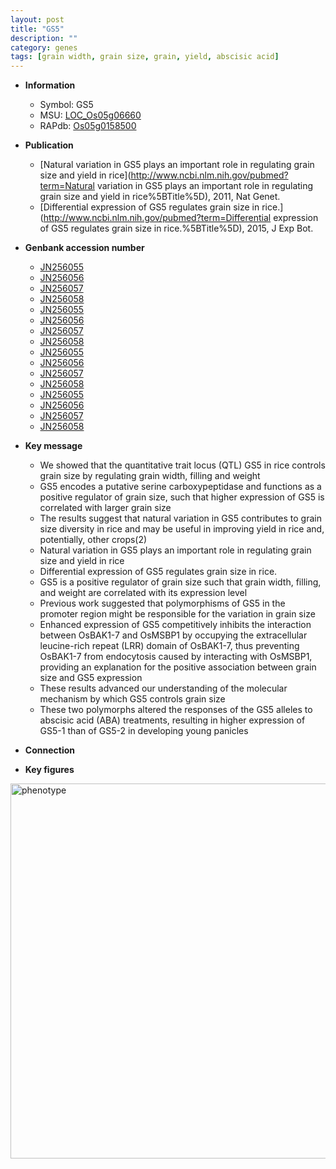 ```yaml
---
layout: post
title: "GS5"
description: ""
category: genes
tags: [grain width, grain size, grain, yield, abscisic acid]
---
```


* **Information**  
    + Symbol: GS5  
    + MSU: [LOC_Os05g06660](http://rice.plantbiology.msu.edu/cgi-bin/ORF_infopage.cgi?orf=LOC_Os05g06660)  
    + RAPdb: [Os05g0158500](http://rapdb.dna.affrc.go.jp/viewer/gbrowse_details/irgsp1?name=Os05g0158500)  

* **Publication**  
    + [Natural variation in GS5 plays an important role in regulating grain size and yield in rice](http://www.ncbi.nlm.nih.gov/pubmed?term=Natural variation in GS5 plays an important role in regulating grain size and yield in rice%5BTitle%5D), 2011, Nat Genet.
    + [Differential expression of GS5 regulates grain size in rice.](http://www.ncbi.nlm.nih.gov/pubmed?term=Differential expression of GS5 regulates grain size in rice.%5BTitle%5D), 2015, J Exp Bot.

* **Genbank accession number**  
    + [JN256055](http://www.ncbi.nlm.nih.gov/nuccore/JN256055)
    + [JN256056](http://www.ncbi.nlm.nih.gov/nuccore/JN256056)
    + [JN256057](http://www.ncbi.nlm.nih.gov/nuccore/JN256057)
    + [JN256058](http://www.ncbi.nlm.nih.gov/nuccore/JN256058)
    + [JN256055](http://www.ncbi.nlm.nih.gov/nuccore/JN256055)
    + [JN256056](http://www.ncbi.nlm.nih.gov/nuccore/JN256056)
    + [JN256057](http://www.ncbi.nlm.nih.gov/nuccore/JN256057)
    + [JN256058](http://www.ncbi.nlm.nih.gov/nuccore/JN256058)
    + [JN256055](http://www.ncbi.nlm.nih.gov/nuccore/JN256055)
    + [JN256056](http://www.ncbi.nlm.nih.gov/nuccore/JN256056)
    + [JN256057](http://www.ncbi.nlm.nih.gov/nuccore/JN256057)
    + [JN256058](http://www.ncbi.nlm.nih.gov/nuccore/JN256058)
    + [JN256055](http://www.ncbi.nlm.nih.gov/nuccore/JN256055)
    + [JN256056](http://www.ncbi.nlm.nih.gov/nuccore/JN256056)
    + [JN256057](http://www.ncbi.nlm.nih.gov/nuccore/JN256057)
    + [JN256058](http://www.ncbi.nlm.nih.gov/nuccore/JN256058)

* **Key message**  
    + We showed that the quantitative trait locus (QTL) GS5 in rice controls grain size by regulating grain width, filling and weight
    + GS5 encodes a putative serine carboxypeptidase and functions as a positive regulator of grain size, such that higher expression of GS5 is correlated with larger grain size
    + The results suggest that natural variation in GS5 contributes to grain size diversity in rice and may be useful in improving yield in rice and, potentially, other crops(2)
    + Natural variation in GS5 plays an important role in regulating grain size and yield in rice
    + Differential expression of GS5 regulates grain size in rice.
    + GS5 is a positive regulator of grain size such that grain width, filling, and weight are correlated with its expression level
    + Previous work suggested that polymorphisms of GS5 in the promoter region might be responsible for the variation in grain size
    + Enhanced expression of GS5 competitively inhibits the interaction between OsBAK1-7 and OsMSBP1 by occupying the extracellular leucine-rich repeat (LRR) domain of OsBAK1-7, thus preventing OsBAK1-7 from endocytosis caused by interacting with OsMSBP1, providing an explanation for the positive association between grain size and GS5 expression
    + These results advanced our understanding of the molecular mechanism by which GS5 controls grain size
    + These two polymorphs altered the responses of the GS5 alleles to abscisic acid (ABA) treatments, resulting in higher expression of GS5-1 than of GS5-2 in developing young panicles

* **Connection**  

* **Key figures**  
<img src="http://funRiceGenes.github.io/images/GS5.pheno.png" alt="phenotype"  style="width: 600px;"/>



